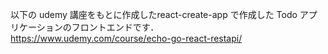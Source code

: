 以下の udemy 講座をもとに作成したreact-create-app で作成した Todo アプリケーションのフロントエンドです．<br>
https://www.udemy.com/course/echo-go-react-restapi/
